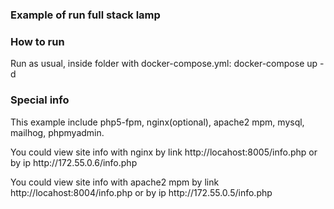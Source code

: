 ### Example of run full stack lamp

### How to run
Run as usual, inside folder with docker-compose.yml: docker-compose up -d 

### Special info
<p>This example include php5-fpm, nginx(optional), apache2 mpm, mysql, mailhog, phpmyadmin.</p>
<p>You could view site info with nginx by link http://locahost:8005/info.php or by ip http://172.55.0.6/info.php</p>
<p>You could view site info with apache2 mpm by link http://locahost:8004/info.php or by ip http://172.55.0.5/info.php</p>
